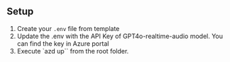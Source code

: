 ## Setup
1. Create your `.env` file from template
2. Update the .env with the API Key of GPT4o-realtime-audio model. You can find the key in Azure portal
3. Execute `azd up`` from the root folder.

